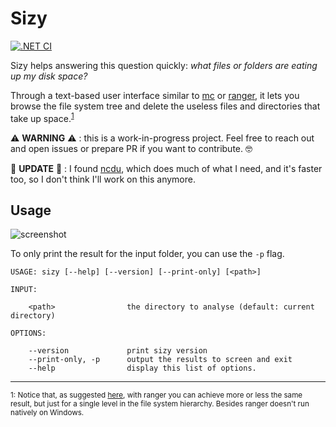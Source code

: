 # Sizy

[![.NET CI](https://github.com/pviotti/sizy/workflows/.NET%20CI/badge.svg)](https://github.com/pviotti/sizy/actions?query=workflow%3A%22.NET+CI%22+branch%3Amaster)

Sizy helps answering this question quickly: *what files or folders are eating up my disk space?*

Through a text-based user interface similar to [mc] or [ranger], it lets you browse the file system tree
and delete the useless files and directories that take up space.<sup>[1](#myfootnote1)</sup>

:warning: **WARNING** :warning: : this is a work-in-progress project.
Feel free to reach out and open issues or prepare PR if you want to
contribute. :nerd_face:

:newspaper: **UPDATE** :newspaper: : I found [ncdu], which does much of what I need,
and it's faster too, so I don't think I'll work on this anymore.

## Usage

![screenshot](https://user-images.githubusercontent.com/1350095/81344889-7e3fac00-90af-11ea-8ea8-62a27a085e66.png)

To only print the result for the input folder, you can use the `-p` flag.

```
USAGE: sizy [--help] [--version] [--print-only] [<path>]

INPUT:

    <path>                the directory to analyse (default: current directory)

OPTIONS:

    --version             print sizy version
    --print-only, -p      output the results to screen and exit
    --help                display this list of options.
```

----
<sub><a name="myfootnote1">1</a>: Notice that, as suggested [here][ranger-issue],
with ranger you can achieve more or less the same result, but just for a single
level in the file system hierarchy. Besides ranger doesn't run natively on Windows.</sub>


 [mc]: https://en.wikipedia.org/wiki/Midnight_Commander
 [ranger]: https://ranger.github.io/
 [ranger-issue]: https://github.com/ranger/ranger/issues/719
 [ncdu]: https://code.blicky.net/yorhel/ncdu
